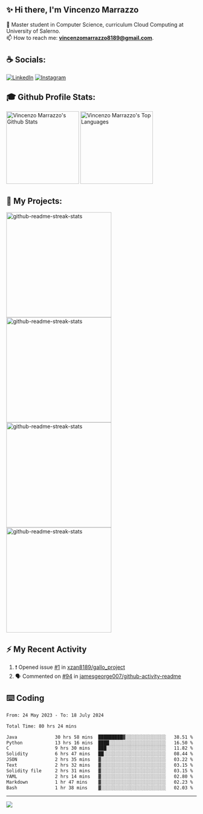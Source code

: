 ## ✨ Hi there, I'm Vincenzo Marrazzo

🌱 Master student in Computer Science, curriculum Cloud Computing at University of Salerno.<br>
📫 How to reach me: **vincenzomarrazzo8189@gmail.com**.

<!-- Connect with me -->
## ☕ Socials:

[![LinkedIn](https://img.shields.io/badge/LinkedIn-%230077B5.svg?logo=linkedin&logoColor=white)](https://www.linkedin.com/in/vincenzo-marrazzo/)
[![Instagram](https://img.shields.io/badge/Instagram-%23E4405F.svg?logo=Instagram&logoColor=white)](https://www.instagram.com/xzan8189)

## 🎓 Github Profile Stats:

<a href="https://github.com/anuraghazra/github-readme-stats"><img alt="Vincenzo Marrazzo's Github Stats" src="https://denvercoder1-github-readme-stats.vercel.app/api/?username=xzan8189&show_icons=true&include_all_commits=true&count_private=true&theme=react&hide_border=true&bg_color=1F222E&title_color=F85D7F&icon_color=F8D866" height="192px"/></a>
<a href="https://github.com/anuraghazra/github-readme-stats"><img alt="Vincenzo Marrazzo's Top Languages" src="https://denvercoder1-github-readme-stats.vercel.app/api/top-langs/?username=xzan8189&langs_count=8&layout=compact&theme=react&hide_border=true&bg_color=1F222E&title_color=F85D7F&icon_color=F8D866&hide=Jupyter%20Notebook,Roff" height="192px"/></a>

## 🚀 My Projects:

<a href="https://github.com/xzan8189/Gym-IoT"><img width="278" src="https://denvercoder1-github-readme-stats.vercel.app/api/pin/?username=xzan8189&repo=Gym-IoT&theme=react&bg_color=1F222E&title_color=F85D7F&hide_border=true&icon_color=F8D866&show_icons=false" alt="github-readme-streak-stats"></a>
<a href="https://github.com/xzan8189/CryptoBot"><img width="278" src="https://denvercoder1-github-readme-stats.vercel.app/api/pin/?username=xzan8189&repo=CryptoBot&theme=react&bg_color=1F222E&title_color=F85D7F&hide_border=true&icon_color=F8D866&show_icons=false" alt="github-readme-streak-stats"></a>
<a href="https://github.com/xzan8189/GameOfLife-mpi"><img width="278" src="https://denvercoder1-github-readme-stats.vercel.app/api/pin/?username=xzan8189&repo=GameOfLife-mpi&theme=react&bg_color=1F222E&title_color=F85D7F&hide_border=true&icon_color=F8D866&show_icons=false" alt="github-readme-streak-stats"></a>
<a href="https://github.com/xzan8189/Statistical-survey-of-university-salaries-2021"><img width="278" src="https://denvercoder1-github-readme-stats.vercel.app/api/pin/?username=xzan8189&repo=Statistical-survey-of-university-salaries-2021&theme=react&bg_color=1F222E&title_color=F85D7F&hide_border=true&icon_color=F8D866&show_icons=false" alt="github-readme-streak-stats"></a>

## ⚡ My Recent Activity
<!-- https://github.com/jamesgeorge007/github-activity-readme -->
<!--START_SECTION:activity-->
1. ❗ Opened issue [#1](https://github.com/xzan8189/gallo_project/issues/1) in [xzan8189/gallo_project](https://github.com/xzan8189/gallo_project)
2. 🗣 Commented on [#94](https://github.com/jamesgeorge007/github-activity-readme/issues/94#issuecomment-1534875973) in [jamesgeorge007/github-activity-readme](https://github.com/jamesgeorge007/github-activity-readme)
<!--END_SECTION:activity-->

## ⌨️ Coding
<!--START_SECTION:waka-->

```txt
From: 24 May 2023 - To: 18 July 2024

Total Time: 80 hrs 24 mins

Java              30 hrs 58 mins  █████████▓░░░░░░░░░░░░░░░   38.51 %
Python            13 hrs 16 mins  ████░░░░░░░░░░░░░░░░░░░░░   16.50 %
C                 9 hrs 30 mins   ███░░░░░░░░░░░░░░░░░░░░░░   11.82 %
Solidity          6 hrs 47 mins   ██░░░░░░░░░░░░░░░░░░░░░░░   08.44 %
JSON              2 hrs 35 mins   ▓░░░░░░░░░░░░░░░░░░░░░░░░   03.22 %
Text              2 hrs 32 mins   ▓░░░░░░░░░░░░░░░░░░░░░░░░   03.15 %
Solidity file     2 hrs 31 mins   ▓░░░░░░░░░░░░░░░░░░░░░░░░   03.15 %
YAML              2 hrs 14 mins   ▓░░░░░░░░░░░░░░░░░░░░░░░░   02.80 %
Markdown          1 hr 47 mins    ▓░░░░░░░░░░░░░░░░░░░░░░░░   02.23 %
Bash              1 hr 38 mins    ▓░░░░░░░░░░░░░░░░░░░░░░░░   02.03 %
```

<!--END_SECTION:waka-->
---
<!-- Number of visitors -->
<a href="https://visitcount.itsvg.in">
  <img src="https://visitcount.itsvg.in/api?id=xzan8189&label=Profile%20Views&color=11&icon=5&pretty=false" />
</a>


